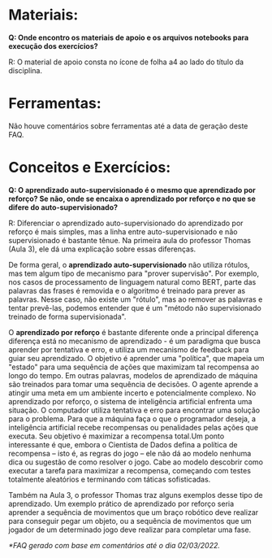 # **Materiais:**

**Q: Onde encontro os materiais de apoio e os arquivos notebooks para execução dos exercícios?**

R: O material de apoio consta no ícone de folha a4 ao lado do título da disciplina.

# **Ferramentas:**

Não houve comentários sobre ferramentas até a data de geração deste FAQ.

# **Conceitos e Exercícios:**

**Q: O aprendizado auto-supervisionado é o mesmo que aprendizado por reforço? Se não, onde se encaixa o aprendizado por reforço e no que se difere do auto-supervisionado?**

R: Diferenciar o aprendizado auto-supervisionado do aprendizado por reforço é mais simples, mas a linha entre auto-supervisionado e não supervisionado é bastante tênue. Na primeira aula do professor Thomas (Aula 3), ele dá uma explicação sobre essas diferenças.

De forma geral, o **aprendizado auto-supervisionado** não utiliza rótulos, mas tem algum tipo de mecanismo para "prover supervisão". Por exemplo, nos casos de processamento de linguagem natural como BERT, parte das palavras das frases é removida e o algoritmo é treinado para prever as palavras. Nesse caso, não existe um "rótulo", mas ao remover as palavras e tentar prevê-las, podemos entender que é um "método não supervisionado treinado de forma supervisionada".

O **aprendizado por reforço** é bastante diferente onde a principal diferença diferença está no mecanismo de aprendizado - é um paradigma que busca aprender por tentativa e erro, e utiliza um mecanismo de feedback para guiar seu aprendizado. O objetivo é aprender uma "política", que mapeia um "estado" para uma sequência de ações que maximizam tal recompensa ao longo do tempo. Em outras palavras, modelos de aprendizado de máquina são treinados para tomar uma sequência de decisões. O agente aprende a atingir uma meta em um ambiente incerto e potencialmente complexo. 
No aprendizado por reforço, o sistema de inteligência artificial enfrenta uma situação. O computador utiliza tentativa e erro para encontrar uma solução para o problema. Para que a máquina faça o que o programador deseja, a inteligência artificial recebe recompensas ou penalidades pelas ações que executa. Seu objetivo é maximizar a recompensa total.Um ponto interessante é que, embora o Cientista de Dados defina a política de recompensa – isto é, as regras do jogo – ele não dá ao modelo nenhuma dica ou sugestão de como resolver o jogo. Cabe ao modelo descobrir como executar a tarefa para maximizar a recompensa, começando com testes totalmente aleatórios e terminando com táticas sofisticadas. 

Também na Aula 3, o professor Thomas traz alguns exemplos desse tipo de aprendizado. Um exemplo prático de aprendizado por reforço seria aprender a sequência de movimentos que um braço robótico deve realizar para conseguir pegar um objeto, ou a sequência de movimentos que um jogador de um determinado jogo deve realizar para completar uma fase.

_\*FAQ gerado com base em comentários até o dia 02/03/2022._

